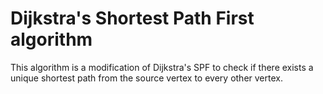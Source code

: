 # Dijkstra's Shortest Path First algorithm
This algorithm is a modification of Dijkstra's SPF to check if there exists a unique shortest path from the source vertex to every other vertex.
